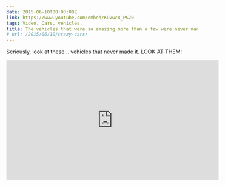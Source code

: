 ```yaml
---
date: 2015-06-10T00:00:00Z
link: https://www.youtube.com/embed/KOVwc8_PSZ0
tags: Video, Cars, vehicles.
title: The vehicles that were so amazing more than a few were never made
# url: /2015/06/10/crazy-cars/
---
```


Seriously, look at these... vehicles that never made it. LOOK AT THEM!

<div class="video">

<iframe width="560" height="315" src="https://www.youtube.com/embed/KOVwc8_PSZ0" frameborder="0" allowfullscreen></iframe>
</div>